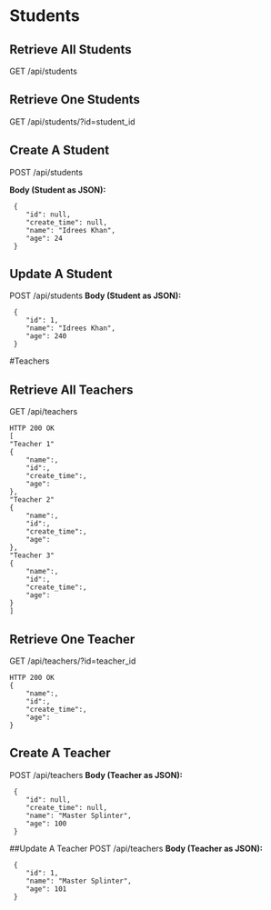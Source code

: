 # Students

## Retrieve All Students
GET     /api/students

## Retrieve One Students
GET     /api/students/?id=student_id

## Create A Student
POST    /api/students

__Body (Student as JSON):__
```
 {
    "id": null,
    "create_time": null,
    "name": "Idrees Khan",
    "age": 24
 }
```

## Update A Student
POST    /api/students
__Body (Student as JSON):__
```
 {
    "id": 1,
    "name": "Idrees Khan",
    "age": 240
 }
```
#Teachers

## Retrieve All Teachers
GET		/api/teachers
```
HTTP 200 OK
[
"Teacher 1"
{
	"name":,
	"id":,
	"create_time":,
	"age":	
}, 
"Teacher 2"
{
	"name":,
	"id":,
	"create_time":,
	"age":	
}, 
"Teacher 3"
{
	"name":,
	"id":,
	"create_time":,
	"age":	
}
]
```

## Retrieve One Teacher
GET		/api/teachers/?id=teacher_id

```
HTTP 200 OK
{
	"name":,
	"id":,
	"create_time":,
	"age":	
}
```

## Create A Teacher
POST 	/api/teachers
__Body (Teacher as JSON):__
```
 {
    "id": null,
    "create_time": null,
    "name": "Master Splinter",
    "age": 100
 }
```
##Update A Teacher
POST 	/api/teachers
__Body (Teacher as JSON):__
```
 {
    "id": 1,
    "name": "Master Splinter",
    "age": 101
 }
```
